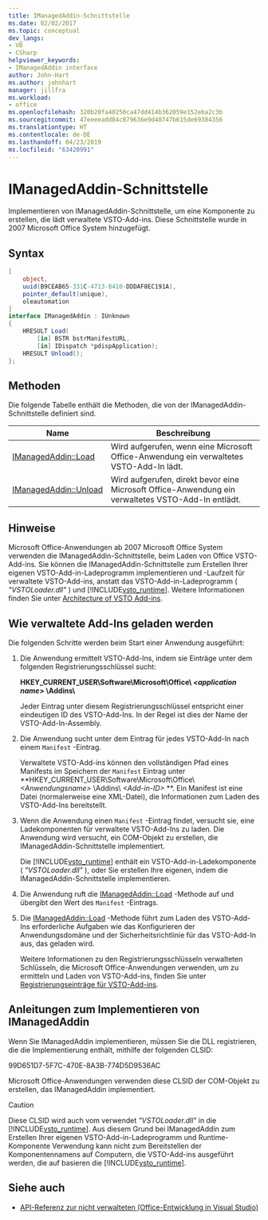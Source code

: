 ```yaml
---
title: IManagedAddin-Schnittstelle
ms.date: 02/02/2017
ms.topic: conceptual
dev_langs:
- VB
- CSharp
helpviewer_keywords:
- IManagedAddin interface
author: John-Hart
ms.author: johnhart
manager: jillfra
ms.workload:
- office
ms.openlocfilehash: 320b20fa40250ca47dd414b362059e152eba2c3b
ms.sourcegitcommit: 47eeeeadd84c879636e9d48747b615de69384356
ms.translationtype: HT
ms.contentlocale: de-DE
ms.lasthandoff: 04/23/2019
ms.locfileid: "63420991"
---
```

# <a name="imanagedaddin-interface"></a>IManagedAddin-Schnittstelle
  Implementieren von IManagedAddin-Schnittstelle, um eine Komponente zu erstellen, die lädt verwaltete VSTO-Add-ins. Diese Schnittstelle wurde in 2007 Microsoft Office System hinzugefügt.

## <a name="syntax"></a>Syntax

```csharp
[
    object,
    uuid(B9CEAB65-331C-4713-8410-DDDAF8EC191A),
    pointer_default(unique),
    oleautomation
]
interface IManagedAddin : IUnknown
{
    HRESULT Load(
        [in] BSTR bstrManifestURL,
        [in] IDispatch *pdispApplication);
    HRESULT Unload();
};
```

## <a name="methods"></a>Methoden
 Die folgende Tabelle enthält die Methoden, die von der IManagedAddin-Schnittstelle definiert sind.

|Name|Beschreibung|
|----------|-----------------|
|[IManagedAddin::Load](../vsto/imanagedaddin-load.md)|Wird aufgerufen, wenn eine Microsoft Office-Anwendung ein verwaltetes VSTO-Add-In lädt.|
|[IManagedAddin::Unload](../vsto/imanagedaddin-unload.md)|Wird aufgerufen, direkt bevor eine Microsoft Office-Anwendung ein verwaltetes VSTO-Add-In entlädt.|

## <a name="remarks"></a>Hinweise
 Microsoft Office-Anwendungen ab 2007 Microsoft Office System verwenden die IManagedAddin-Schnittstelle, beim Laden von Office VSTO-Add-ins. Sie können die IManagedAddin-Schnittstelle zum Erstellen Ihrer eigenen VSTO-Add-in-Ladeprogramm implementieren und -Laufzeit für verwaltete VSTO-Add-ins, anstatt das VSTO-Add-in-Ladeprogramm ( *"VSTOLoader.dll"* ) und [!INCLUDE[vsto_runtime](../vsto/includes/vsto-runtime-md.md)]. Weitere Informationen finden Sie unter [Architecture of VSTO Add-ins](../vsto/architecture-of-vsto-add-ins.md).

## <a name="how-managed-add-ins-are-loaded"></a>Wie verwaltete Add-Ins geladen werden
 Die folgenden Schritte werden beim Start einer Anwendung ausgeführt:

1. Die Anwendung ermittelt VSTO-Add-Ins, indem sie Einträge unter dem folgenden Registrierungsschlüssel sucht:

    **HKEY_CURRENT_USER\Software\Microsoft\Office\\ *\<application name>* \Addins\\**

    Jeder Eintrag unter diesem Registrierungsschlüssel entspricht einer eindeutigen ID des VSTO-Add-Ins. In der Regel ist dies der Name der VSTO-Add-In-Assembly.

2. Die Anwendung sucht unter dem Eintrag für jedes VSTO-Add-In nach einem `Manifest` -Eintrag.

    Verwaltete VSTO-Add-ins können den vollständigen Pfad eines Manifests im Speichern der `Manifest` Eintrag unter **HKEY_CURRENT_USER\Software\Microsoft\Office\\ _\<Anwendungsname>_ \Addins\\ _\<Add-in-ID>_ **. Ein Manifest ist eine Datei (normalerweise eine XML-Datei), die Informationen zum Laden des VSTO-Add-Ins bereitstellt.

3. Wenn die Anwendung einen `Manifest` -Eintrag findet, versucht sie, eine Ladekomponenten für verwaltete VSTO-Add-Ins zu laden. Die Anwendung wird versucht, ein COM-Objekt zu erstellen, die IManagedAddin-Schnittstelle implementiert.

    Die [!INCLUDE[vsto_runtime](../vsto/includes/vsto-runtime-md.md)] enthält ein VSTO-Add-in-Ladekomponente ( *"VSTOLoader.dll"* ), oder Sie erstellen Ihre eigenen, indem die IManagedAddin-Schnittstelle implementieren.

4. Die Anwendung ruft die [IManagedAddin::Load](../vsto/imanagedaddin-load.md) -Methode auf und übergibt den Wert des `Manifest` -Eintrags.

5. Die [IManagedAddin::Load](../vsto/imanagedaddin-load.md) -Methode führt zum Laden des VSTO-Add-Ins erforderliche Aufgaben wie das Konfigurieren der Anwendungsdomäne und der Sicherheitsrichtlinie für das VSTO-Add-In aus, das geladen wird.

   Weitere Informationen zu den Registrierungsschlüsseln verwalteten Schlüsseln, die Microsoft Office-Anwendungen verwenden, um zu ermitteln und Laden von VSTO-Add-ins, finden Sie unter [Registrierungseinträge für VSTO-Add-ins](../vsto/registry-entries-for-vsto-add-ins.md).

## <a name="guidance-to-implement-imanagedaddin"></a>Anleitungen zum Implementieren von IManagedAddin
 Wenn Sie IManagedAddin implementieren, müssen Sie die DLL registrieren, die die Implementierung enthält, mithilfe der folgenden CLSID:

 99D651D7-5F7C-470E-8A3B-774D5D9536AC

 Microsoft Office-Anwendungen verwenden diese CLSID der COM-Objekt zu erstellen, das IManagedAddin implementiert.

> [!CAUTION]
> Diese CLSID wird auch vom verwendet *"VSTOLoader.dll"* in die [!INCLUDE[vsto_runtime](../vsto/includes/vsto-runtime-md.md)]. Aus diesem Grund bei IManagedAddin zum Erstellen Ihrer eigenen VSTO-Add-in-Ladeprogramm und Runtime-Komponente Verwendung kann nicht zum Bereitstellen der Komponentennamens auf Computern, die VSTO-Add-ins ausgeführt werden, die auf basieren die [!INCLUDE[vsto_runtime](../vsto/includes/vsto-runtime-md.md)].

## <a name="see-also"></a>Siehe auch
- [API-Referenz zur nicht verwalteten &#40;Office-Entwicklung in Visual Studio&#41;](../vsto/unmanaged-api-reference-office-development-in-visual-studio.md)
